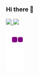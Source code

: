 ### Hi there 👋

<!--
**Cophhy/Cophhy** is a ✨ _special_ ✨ repository because its `README.md` (this file) appears on your GitHub profile.

Here are some ideas to get you started:

- 🔭 I’m currently working on ...
- 🌱 I’m currently learning ...
- 👯 I’m looking to collaborate on ...
- 🤔 I’m looking for help with ...
- 💬 Ask me about ...
- 📫 How to reach me: ...
- 😄 Pronouns: ...
- ⚡ Fun fact: ...
-->
<div>
<a href="https://github.com/Cophhy">
<img height="150em" src="https://github-readme-stats.vercel.app/api/top-langs/?username=Cophhy&layout=compact&langs_count=7&theme=tokyonight"/>
<img height="150em" src="https://github-readme-stats.vercel.app/api?username=Cophhy&show_icons=true&theme=tokyonight&include_all_commits=true&count_private=true"/>
</div>

![snake gif](https://github.com/Cophhy/Cophhy/blob/output/github-contribution-grid-snake.gif)
